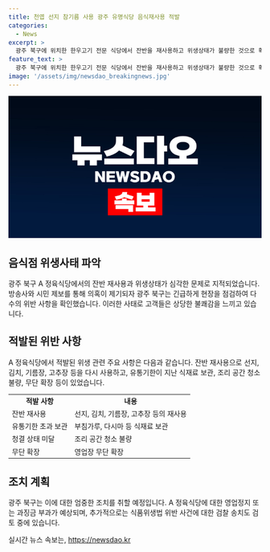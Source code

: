 ```yaml
---
title: 천엽 선지 참기름 사용 광주 유명식당 음식재사용 적발
categories:
  - News
excerpt: >
  광주 북구에 위치한 한우고기 전문 식당에서 잔반을 재사용하고 위생상태가 불량한 것으로 확인돼, 고객들의 비판을 받고 있다. A 정육식당은 음식물 잔반을 다른 손님에게 그대로 제공하고, 유통기한이 지난 식재료를 사용하는 등 식품위생법을 위반한 적이 있는 것으로 드러났다. 해당 식당은 현재 영업정지나 과징금 처분을 받을 예정이며, 추가적으로 검찰 송치될 예정이다. 또한, 이 식당은 지역에서 맛집으로 알려져 있었으나, 고객들의 제보와 방송사의 보도로 인해 지역 주민들의 우려가 높아지고 있다.
feature_text: >
  광주 북구에 위치한 한우고기 전문 식당에서 잔반을 재사용하고 위생상태가 불량한 것으로 확인돼, 고객들의 비판을 받고 있다. A 정육식당은 음식물 잔반을 다른 손님에게 그대로 제공하고, 유통기한이 지난 식재료를 사용하는 등 식품위생법을 위반한 적이 있는 것으로 드러났다. 해당 식당은 현재 영업정지나 과징금 처분을 받을 예정이며, 추가적으로 검찰 송치될 예정이다. 또한, 이 식당은 지역에서 맛집으로 알려져 있었으나, 고객들의 제보와 방송사의 보도로 인해 지역 주민들의 우려가 높아지고 있다.
image: '/assets/img/newsdao_breakingnews.jpg'
---
```


<p><img src="/assets/img/newsdao_breakingnews.jpg" alt="firstkoreanews 속보" /></p>

<h2 data-ke-size="size26">음식점 위생사태 파악</h2>

<p data-ke-size="size16">광주 북구 A 정육식당에서의 잔반 재사용과 위생상태가 심각한 문제로 지적되었습니다. 방송사와 시민 제보를 통해 의혹이 제기되자 광주 북구는 긴급하게 현장을 점검하여 다수의 위반 사항을 확인했습니다. 이러한 사태로 고객들은 상당한 불쾌감을 느끼고 있습니다.</p>

<h2 data-ke-size="size26">적발된 위반 사항</h2>

<p data-ke-size="size16">A 정육식당에서 적발된 위생 관련 주요 사항은 다음과 같습니다. 잔반 재사용으로 선지, 김치, 기름장, 고추장 등을 다시 사용하고, 유통기한이 지난 식재료 보관, 조리 공간 청소 불량, 무단 확장 등이 있었습니다.</p>

<table>
    <tbody>
        <tr>
            <td style="text-align: center; height: 17px;"><b>적발 사항</b></td>
            <td style="text-align: center; height: 17px;"><b>내용</b></td>
        </tr>
        <tr>
            <td style="text-align: left; height: 17px;">잔반 재사용</td>
            <td style="text-align: left; height: 17px;">선지, 김치, 기름장, 고추장 등의 재사용</td>
        </tr>
        <tr>
            <td style="text-align: left; height: 17px;">유통기한 초과 보관</td>
            <td style="text-align: left; height: 17px;">부침가루, 다시마 등 식재료 보관</td>
        </tr>
        <tr>
            <td style="text-align: left; height: 17px;">청결 상태 미달</td>
            <td style="text-align: left; height: 17px;">조리 공간 청소 불량</td>
        </tr>
        <tr>
            <td style="text-align: left; height: 17px;">무단 확장</td>
            <td style="text-align: left; height: 17px;">영업장 무단 확장</td>
        </tr>
    </tbody>
</table>

<h2 data-ke-size="size26">조치 계획</h2>

<p data-ke-size="size16">광주 북구는 이에 대한 엄중한 조치를 취할 예정입니다. A 정육식당에 대한 영업정지 또는 과징금 부과가 예상되며, 추가적으로는 식품위생법 위반 사건에 대한 검찰 송치도 검토 중에 있습니다.</p>
실시간 뉴스 속보는, <a href="https://newsdao.kr" rel="dofollow">https://newsdao.kr</a>



